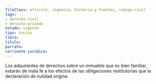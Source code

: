 ```yaml
---
fileClass: articulo, vigencia, historia-y-fuentes, codigo-civil
tags:
- derecho-civil
- derecho-privado
estado: vigente
tipo: inciso
libro:
titulo:
parrafo:
corriente-juridica:
---
```

Los adquirentes de derechos sobre un inmueble que es bien familiar, estarán de mala fe a los efectos de las obligaciones restitutorias que la declaración de nulidad origine.
